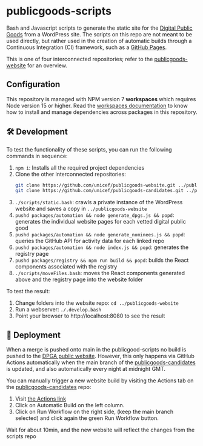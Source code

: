 # publicgoods-scripts
Bash and Javascript scripts to generate the static site for the [Digital Public Goods](https://digitalpublicgoods.net) from a WordPress site. The scripts on this repo are not meant to be used directly, but rather used in the creation of automatic builds through a Continuous Integration (CI) framework, such as a [GitHub Pages](https://pages.github.com/).

This is one of four interconnected repositories; refer to the [publicgoods-website](https://github.com/unicef/publicgoods-website) for an overview. 

## Configuration

This repository is managed with NPM version 7 **workspaces** which requires Node version 15 or higher. Read the [workspaces documentation](https://docs.npmjs.com/cli/v7/using-npm/workspaces) to know how to install and manage dependencies across packages in this repository.

## 🛠 Development

To test the functionality of these scripts, you can run the following commands in sequence:

1. `npm i`: Installs all the required project dependencies
2. Clone the other interconnected repositories:
    ```bash 
    git clone https://github.com/unicef/publicgoods-website.git ../publicgoods-website
    git clone https://github.com/unicef/publicgoods-candidates.git ../publicgoods-candidates
    ```
3. `./scripts/static.bash`: crawls a private instance of the WordPress website and saves a copy in `../publicgoods-website`
4. `pushd packages/automation && node generate_dpgs.js && popd`: generates the individual website pages for each vetted digital public good
5. `pushd packages/automation && node generate_nominees.js && popd`: queries the GitHub API for activity data for each linked repo
6. `pushd packages/automation && node index.js && popd`: generates the registry page
7. `pushd packages/registry && npm run build && popd`: builds the React components associated with the registry
8. `./scripts/moveFiles.bash`: moves the React components generated above and the registry page into the website folder

To test the result:
1. Change folders into the website repo: `cd ../publicgoods-website`
2. Run a webserver: `./.develop.bash`
3. Point your browser to http://localhost:8080 to see the result

## 🚀 Deployment
When a merge is pushed onto main in the publicgood-scripts no build is pushed to the [DPGA public website](https://digitalpublicgoods.net/). 
However, this only happens via GitHub Actions automatically when the main branch of the [publicgoods-candidates](https://github.com/unicef/publicgoods-candidates) is updated, and also automatically every night at midnight GMT.

You can manually trigger a new website build by visiting the Actions tab on the [publicgoods-candidates](https://github.com/unicef/publicgoods-candidates/actions) repo: 
1. Visit [the Actions link](https://github.com/unicef/publicgoods-candidates/actions)
2. Click on Automatic Build on the left column.
3. Click on Run Workflow on the right side, (keep the main branch selected) and click again the green Run Workflow button. 

Wait for about 10min, and the new website will reflect the changes from the scripts repo
